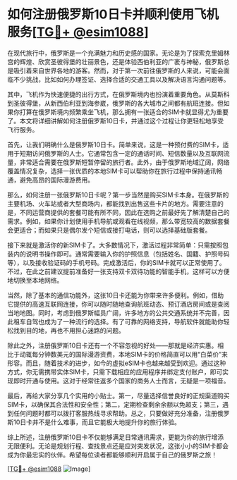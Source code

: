 # 如何注册俄罗斯10日卡并顺利使用飞机服务[[TG💪+ @esim1088](https://t.me/s/esim1088)]

在现代旅行中，俄罗斯是一个充满魅力和历史感的国家。无论是为了探索克里姆林宫的辉煌、欣赏圣彼得堡的壮丽景色，还是体验西伯利亚的广袤与神秘，俄罗斯总是吸引着来自世界各地的游客。然而，对于第一次前往俄罗斯的人来说，可能会面临不少挑战，比如如何办理签证、选择合适的交通工具以及解决语言沟通问题等。

其中，飞机作为快速便捷的出行方式，在俄罗斯境内也扮演着重要角色。从莫斯科到圣彼得堡，从新西伯利亚到海参崴，俄罗斯的各大城市之间都有航班连接。但如果你打算在俄罗斯境内频繁乘坐飞机，那么拥有一张适合的SIM卡就显得尤为重要了。本文将详细讲解如何注册俄罗斯10日卡，并通过这个过程让你更轻松地享受飞行服务。

首先，让我们明确什么是俄罗斯10日卡。简单来说，这是一种预付费的SIM卡，适用于短期访问俄罗斯的人士。它通常包含一定的通话时间、短信数量以及互联网流量，非常适合需要在俄罗斯短暂停留的旅行者。此外，由于俄罗斯地域辽阔，网络覆盖情况复杂，选择一张优质的本地SIM卡可以帮助你在旅行过程中保持通讯畅通，避免高昂的国际漫游费用。

那么，如何注册一张俄罗斯10日卡呢？第一步当然是购买SIM卡本身。在俄罗斯的主要机场、火车站或者大型商场内，都能找到出售这些卡片的地方。需要注意的是，不同运营商提供的套餐可能有所不同，因此在选购之前最好先了解清楚自己的需求。例如，如果你计划使用手机导航或观看在线视频，那么带宽较高的数据套餐会更适合；而如果只是偶尔发个短信或接打电话，则可以选择基础版套餐。

接下来就是激活你的新SIM卡了。大多数情况下，激活过程非常简单：只需按照包装内的说明书操作即可。通常需要输入你的护照信息（包括姓名、国籍、护照号码等），以及接收验证码的手机号码。完成激活后，你的SIM卡就可以正常使用了。不过，在此之前建议提前准备好一张支持双卡双待功能的智能手机，这样可以方便地切换至本地网络。

当然，除了基本的通信功能外，这张10日卡还能为你带来许多便利。例如，借助它提供的高速互联网连接，你可以随时随地查询航班动态、预订酒店房间或是查阅当地地图。同时，考虑到俄罗斯幅员广阔，许多地方的公共交通系统并不完善，因此租车自驾也成为了一种流行的选择。有了可靠的网络支持，导航软件就能助你轻松找到目的地，再也不用担心迷路的问题。

除此之外，注册俄罗斯10日卡还有一个不容忽视的好处——那就是经济实惠。相比于动辄每分钟数美元的国际漫游资费，本地SIM卡的价格简直可以用“白菜价”来形容。而且，随着技术的进步，如今的虚拟eSIM卡也越来越受到欢迎。通过这种方式，你无需携带实体SIM卡，只需下载相应的应用程序并绑定支付账户，即可实现即时开通与使用。这对于经常往返多个国家的商务人士而言，无疑是一项福音。

最后，再给大家分享几个实用的小贴士。第一，尽量选择信誉良好的正规渠道购买SIM卡，以确保其合法性和安全性；第二，定期检查剩余余额以免超支；第三，遇到任何问题时都可以拨打客服热线寻求帮助。总之，只要做好充分准备，注册俄罗斯10日卡并不是什么难事，而且它能极大地提升你的旅行体验。

综上所述，注册俄罗斯10日卡不仅能够满足日常通讯需求，更能为你的旅行增添无限便利。无论是规划行程、查找景点还是应对突发状况，这张小小的SIM卡都会成为你最忠实的伙伴。希望每位读者都能够顺利开启属于自己的俄罗斯之旅！

[[TG💪+ @esim1088](https://t.me/s/esim1088) ![Image](https://i.postimg.cc/4NQfJmqS/Snipaste-2025-05-13-00-14-12.png)]